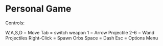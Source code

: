 # Personal Game

Controls:

W,A,S,D = Move
Tab = switch weapon
1 = Arrow Projectile
2-6 = Wand Projectiles
Right-Click = Spawn Orbs
Space = Dash
Esc = Options Menu
